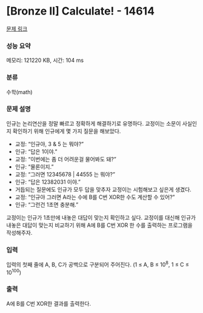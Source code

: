 # [Bronze II] Calculate! - 14614 

[문제 링크](https://www.acmicpc.net/problem/14614) 

### 성능 요약

메모리: 121220 KB, 시간: 104 ms

### 분류

수학(math)

### 문제 설명

<p dir="ltr">인규는 논리연산을 정말 빠르고 정확하게 해결하기로 유명하다. 교정이는 소문이 사실인지 확인하기 위해 인규에게 몇 가지 질문을 해보았다.</p>

<ul dir="ltr">
	<li>교정: “인규야, 3 & 5 는 뭐야?”</li>
	<li>인규: “답은 1이야.”</li>
	<li>교정: “이번에는 좀 더 어려운걸 물어봐도 돼?”</li>
	<li>인규: “물론이지.”</li>
	<li>교정: “그러면 12345678 | 44555 는 뭐야?”</li>
	<li>인규: “답은 12382031 이야.”</li>
	<li>거듭되는 질문에도 인규가 모두 답을 맞추자 교정이는 시험해보고 싶은게 생겼다.</li>
	<li>교정: “인규야 그러면 A라는 수에 B를 C번 XOR한 수도 계산할 수 있어?”</li>
	<li>인규: “그런건 1초면 충분해.”</li>
</ul>

<p>교정이는 인규가 1초만에 내놓은 대답이 맞는지 확인하고 싶다. 교정이를 대신해 인규가 내놓은 대답이 맞는지 비교하기 위해 A에 B를 C번 XOR 한 수를 출력하는 프로그램을 작성해주자.</p>

### 입력 

 <p>입력의 첫째 줄에 A, B, C가 공백으로 구분되어 주어진다. (1 ≤ A, B ≤ 10<sup>8</sup>, 1 ≤ C ≤ 10<sup>100</sup>)</p>

### 출력 

 <p>A에 B를 C번 XOR한 결과를 출력한다.</p>

